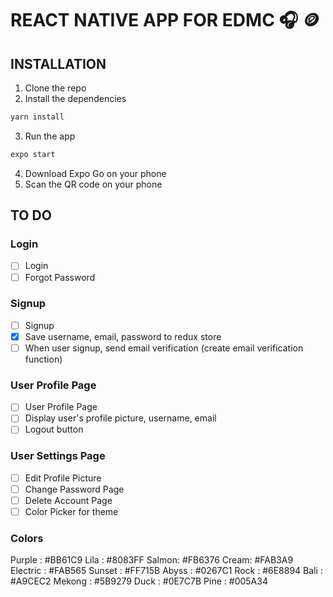 # REACT NATIVE APP FOR EDMC 🎧 🪙

## INSTALLATION

1. Clone the repo
2. Install the dependencies

```bash
yarn install
```

3. Run the app

```bash
expo start
```

4. Download Expo Go on your phone
5. Scan the QR code on your phone

## TO DO

### Login

- [ ] Login
- [ ] Forgot Password

### Signup

- [ ] Signup
- [x] Save username, email, password to redux store
- [ ] When user signup, send email verification (create email verification function)

### User Profile Page

- [ ] User Profile Page
- [ ] Display user's profile picture, username, email
- [ ] Logout button

### User Settings Page

- [ ] Edit Profile Picture
- [ ] Change Password Page
- [ ] Delete Account Page
- [ ] Color Picker for theme

### Colors

Purple : #BB61C9
Lila : #8083FF
Salmon: #FB6376
Cream: #FAB3A9
Electric : #FAB565
Sunset : #FF715B
Abyss : #0267C1
Rock : #6E8894
Bali : #A9CEC2
Mekong : #5B9279
Duck : #0E7C7B
Pine : #005A34

